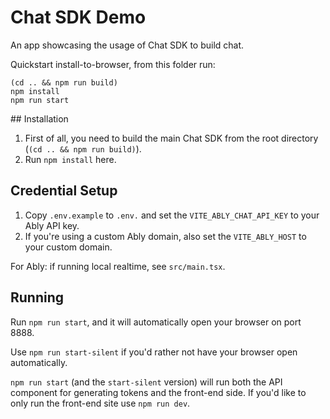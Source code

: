 # Chat SDK Demo

An app showcasing the usage of Chat SDK to build chat.

Quickstart install-to-browser, from this folder run:

```
(cd .. && npm run build)
npm install
npm run start
```

## Installation

1. First of all, you need to build the main Chat SDK from the root directory (`(cd .. && npm run build)`).
2. Run `npm install` here.

## Credential Setup

1. Copy `.env.example` to `.env.` and set the `VITE_ABLY_CHAT_API_KEY` to your Ably API key.
2. If you're using a custom Ably domain, also set the `VITE_ABLY_HOST` to your custom domain.

For Ably: if running local realtime, see `src/main.tsx`.

## Running

Run `npm run start`, and it will automatically open your browser on port 8888.

Use `npm run start-silent` if you'd rather not have your browser open automatically.

`npm run start` (and the `start-silent` version) will run both the API component for generating tokens and the front-end side. If you'd like to only run the front-end site use `npm run dev`.